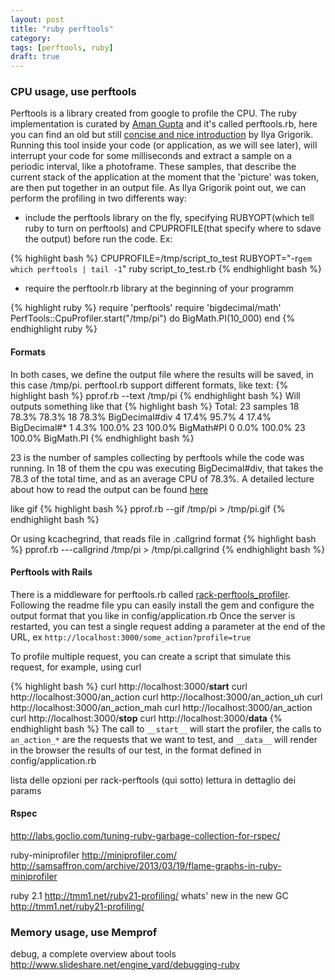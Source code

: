 ```yaml
---
layout: post
title: "ruby perftools"
category:
tags: [perftools, ruby]
draft: true
---
```


### CPU usage, use perftools
Perftools is a library created from google to profile the CPU.  The ruby implementation is curated by [Aman Gupta](https://github.com/tmm1/) and it's called perftools.rb, here you can find an old but still [concise and nice introduction](http://www.igvita.com/2009/06/13/profiling-ruby-with-googles-perftools/) by Ilya Grigorik.
Running this tool inside your code (or application, as we will see later), will interrupt your code for some milliseconds and extract a sample on a periodic interval, like a photoframe. These samples, that describe the current stack of the application at the moment that the 'picture' was token, are then put together in an output file.
As Ilya Grigorik point out, we can perform the profiling in two differents way:

- include the perftools library on the fly, specifying RUBYOPT(which tell ruby to turn on perftools) and CPUPROFILE(that specify where to sdave the output) before run the code. Ex:

{% highlight bash %}
CPUPROFILE=/tmp/script_to_test
RUBYOPT="-r`gem which perftools | tail -1`"
ruby script_to_test.rb
{% endhighlight bash %}

- require the perftoolr.rb library at the beginning of your programm

{% highlight ruby %}
require 'perftools'
require 'bigdecimal/math'
PerfTools::CpuProfiler.start("/tmp/pi") do
    BigMath.PI(10_000)
end
{% endhighlight ruby %}

#### Formats
In both cases, we define the output file where the results will be saved, in this case /tmp/pi. perftool.rb support different formats, like text:
{% highlight bash %}
pprof.rb --text /tmp/pi
{% endhighlight bash %}
Will outputs something like that
{% highlight bash %}
Total: 23 samples
      18  78.3%  78.3%       18  78.3% BigDecimal#div
       4  17.4%  95.7%        4  17.4% BigDecimal#*
       1   4.3% 100.0%       23 100.0% BigMath#PI
       0   0.0% 100.0%       23 100.0% BigMath.PI
{% endhighlight bash %}


23 is the number of samples collecting by perftools while the code was running. In 18 of them the cpu was executing BigDecimal#div, that takes the 78.3 of the total time, and as an
average CPU of 78.3%. A detailed lecture about how to read the output can be found [here](http://gperftools.googlecode.com/svn/trunk/doc/cpuprofile.html#pprof) 

like gif
{% highlight bash %}
pprof.rb --gif /tmp/pi > /tmp/pi.gif
{% endhighlight bash %}

Or using kcachegrind, that reads file in .callgrind format
{% highlight bash %}
pprof.rb ---callgrind /tmp/pi > /tmp/pi.callgrind
{% endhighlight bash %}

#### Perftools with Rails
There is a middleware for perftools.rb called [rack-perftools_profiler](https://github.com/bhb/rack-perftools_profiler). Following the readme file ypu can easily install the gem and configure the output format that you like in config/application.rb
Once the server is restarted, you can test a single request adding a parameter at the end of the URL, ex `http://localhost:3000/some_action?profile=true`

To profile multiple request, you can create a script that simulate this request, for example, using curl

{% highlight bash %}
curl http://localhost:3000/__start__
curl http://localhost:3000/an_action
curl http://localhost:3000/an_action_uh
curl http://localhost:3000/an_action_mah
curl http://localhost:3000/an_action
curl http://localhost:3000/__stop__
curl http://localhost:3000/__data__
{% endhighlight bash %}
The call to `__start__` will start the profiler, the calls to `an_action_*` are the requests that we want to test, and `__data__` will render in the browser the results of our test, in the format defined in config/application.rb

lista delle opzioni per rack-perftools (qui sotto)
lettura in dettaglio dei params



#### Rspec
http://labs.goclio.com/tuning-ruby-garbage-collection-for-rspec/



ruby-miniprofiler
http://miniprofiler.com/
http://samsaffron.com/archive/2013/03/19/flame-graphs-in-ruby-miniprofiler


ruby 2.1 http://tmm1.net/ruby21-profiling/
whats' new in the new GC http://tmm1.net/ruby21-profiling/

### Memory usage, use Memprof

debug, a complete overview about tools
http://www.slideshare.net/engine_yard/debugging-ruby

